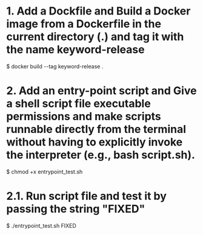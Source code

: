 # 1. Add a Dockfile and Build a Docker image from a Dockerfile in the current directory (.) and tag it with the name keyword-release
$ docker build --tag keyword-release .

# 2. Add an entry-point script and Give a shell script file executable permissions and make scripts runnable directly from the terminal without having to explicitly invoke the interpreter (e.g., bash script.sh).
$ chmod +x entrypoint_test.sh

# 2.1. Run script file and test it by passing the string "FIXED"
$ ./entrypoint_test.sh FIXED


